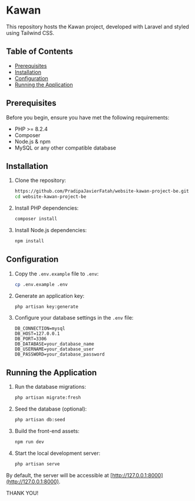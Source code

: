 # Kawan

This repository hosts the Kawan project, developed with Laravel and styled using Tailwind CSS.

## Table of Contents
- [Prerequisites](#prerequisites)
- [Installation](#installation)
- [Configuration](#configuration)
- [Running the Application](#running-the-application)

## Prerequisites
Before you begin, ensure you have met the following requirements:
- PHP >= 8.2.4
- Composer
- Node.js & npm
- MySQL or any other compatible database

## Installation

1. Clone the repository:
    ```bash
    https://github.com/PradipaJavierFatah/website-kawan-project-be.git
    cd website-kawan-project-be
    ```

2. Install PHP dependencies:
    ```bash
    composer install
    ```

3. Install Node.js dependencies:
    ```bash
    npm install
    ```

## Configuration

1. Copy the `.env.example` file to `.env`:
    ```bash
    cp .env.example .env
    ```

2. Generate an application key:
    ```bash
    php artisan key:generate
    ```

3. Configure your database settings in the `.env` file:
    ```dotenv
    DB_CONNECTION=mysql
    DB_HOST=127.0.0.1
    DB_PORT=3306
    DB_DATABASE=your_database_name
    DB_USERNAME=your_database_user
    DB_PASSWORD=your_database_password
    ```

## Running the Application

1. Run the database migrations:
    ```bash
    php artisan migrate:fresh
    ```

2. Seed the database (optional):
    ```bash
    php artisan db:seed
    ```

3. Build the front-end assets:
    ```bash
    npm run dev
    ```

4. Start the local development server:
    ```bash
    php artisan serve
    ```

By default, the server will be accessible at [http://127.0.0.1:8000](http://127.0.0.1:8000).

THANK YOU!
